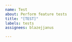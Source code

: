 ```yaml
---
name: Test
about: Perform feature tests
title: "[TEST]"
labels: tests
assignees: blazejjanus

---
```



